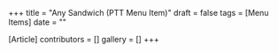 +++
title = "Any Sandwich (PTT Menu Item)"
draft = false
tags = [Menu Items]
date = ""

[Article]
contributors = []
gallery = []
+++
